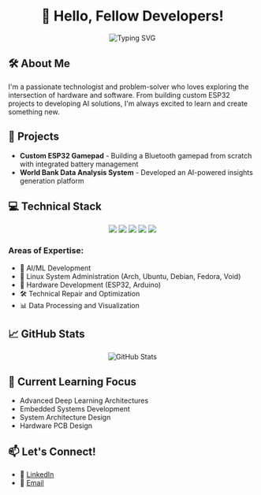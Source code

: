 <h1 align="center">👋 Hello, Fellow Developers!</h1>

<p align="center">
  <img src="https://readme-typing-svg.herokuapp.com?font=Fira+Code&pause=1000&color=2D9EF7&center=true&width=435&lines=AI+%26+ML+Developer;Linux+Enthusiast;Hardware+Tinkerer;Problem+Solver" alt="Typing SVG" />
</p>

## 🛠️ About Me
I'm a passionate technologist and problem-solver who loves exploring the intersection of hardware and software. From building custom ESP32 projects to developing AI solutions, I'm always excited to learn and create something new.

## 🔭 Projects
- **Custom ESP32 Gamepad** - Building a Bluetooth gamepad from scratch with integrated battery management
- **World Bank Data Analysis System** - Developed an AI-powered insights generation platform

## 💻 Technical Stack

<p align="center">
  <img src="https://img.shields.io/badge/Python-3776AB?style=for-the-badge&logo=python&logoColor=white" />
  <img src="https://img.shields.io/badge/TensorFlow-FF6F00?style=for-the-badge&logo=tensorflow&logoColor=white" />
  <img src="https://img.shields.io/badge/Linux-FCC624?style=for-the-badge&logo=linux&logoColor=black" />
  <img src="https://img.shields.io/badge/Arduino-00979D?style=for-the-badge&logo=Arduino&logoColor=white" />
  <img src="https://img.shields.io/badge/PyTorch-EE4C2C?style=for-the-badge&logo=pytorch&logoColor=white" />
</p>

### Areas of Expertise:
- 🤖 AI/ML Development
- 🐧 Linux System Administration (Arch, Ubuntu, Debian, Fedora, Void)
- 🔧 Hardware Development (ESP32, Arduino)
- 🛠️ Technical Repair and Optimization
- 📊 Data Processing and Visualization

## 📈 GitHub Stats

<p align="center">
  <img src="https://github-readme-stats.vercel.app/api?username=sudhanshunitinatalkar&show_icons=true&theme=tokyonight" alt="GitHub Stats" />
</p>

## 🌱 Current Learning Focus
- Advanced Deep Learning Architectures
- Embedded Systems Development
- System Architecture Design
- Hardware PCB Design

## 📫 Let's Connect!
- 💼 [LinkedIn](https://www.linkedin.com/in/sudhanshuatalkar/)
- 📧 [Email](mailto:atalkarsudhanshu@proton.me)
